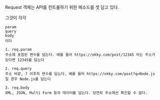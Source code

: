 Request 객체는 API를 컨트롤하기 위한 메소드를 셋 담고 있다.

그것이 각각
```
param
query
body
이다
```
```
1. req.param
주소에 포함된 변수를 담는다. 예를 들어 https://okky.com/post/12345 라는 주소가 있다면 12345를 담는다
```
```
2. req.query
주소 바깥, ? 이후의 변수를 담는다. 예를 들어 https://okky.com/post?q=Node.js 일 경우 Node.js를 담는다
```
```
3. req.body
XML, JSON, Multi Form 등의 데이터를 담는다. 당연히 주소에선 확인할 수 없다.
```